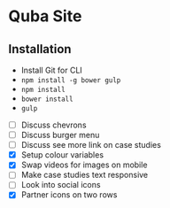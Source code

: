 # Quba Site

## Installation

- Install Git for CLI
- `npm install -g bower gulp`
- `npm install`
- `bower install`
- `gulp`

- [ ] Discuss chevrons
- [ ] Discuss burger menu
- [ ] Discuss see more link on case studies
- [x] Setup colour variables
- [x] Swap videos for images on mobile
- [ ] Make case studies text responsive
- [ ] Look into social icons
- [x] Partner icons on two rows
